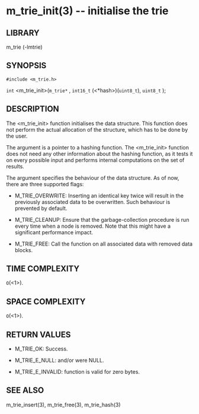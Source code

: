 m_trie_init(3) -- initialise the trie
=====================================

## LIBRARY
m_trie (-lmtrie)

## SYNOPSIS
`#include <m_trie.h>`

`int`
<m_trie_init>(`m_trie*` <trie>, `int16_t` (<*hash>)(`uint8_t`), `uint8_t` <flags>);

## DESCRIPTION
The <m_trie_init> function initialises the <trie> data structure. This
function does not perform the actual allocation of the structure, which has
to be done by the user.

The <hash> argument is a pointer to a hashing function. The <m_trie_init>
function does not need any other information about the hashing function, as it
tests it on every possible input and performs internal computations on the set
of results.

The <flags> argument specifies the behaviour of the data structure. As of now,
there are three supported flags:
 * M_TRIE_OVERWRITE:
   Inserting an identical key twice will result in the previously associated
   data to be overwritten. Such behaviour is prevented by default.

 * M_TRIE_CLEANUP:
   Ensure that the garbage-collection procedure is run every time when a node
   is removed. Note that this might have a significant performance impact.

 * M_TRIE_FREE:
   Call the <free> function on all associated data with removed data blocks.


## TIME COMPLEXITY
`O`(<1>).

## SPACE COMPLEXITY
`O`(<1>).

## RETURN VALUES
 * M_TRIE_OK:
   Success.

 * M_TRIE_E_NULL:
   <trie> and/or <hash> were NULL.

 * M_TRIE_E_INVALID:
   <hash> function is valid for zero bytes.

## SEE ALSO
m_trie_insert(3), m_trie_free(3), m_trie_hash(3)
